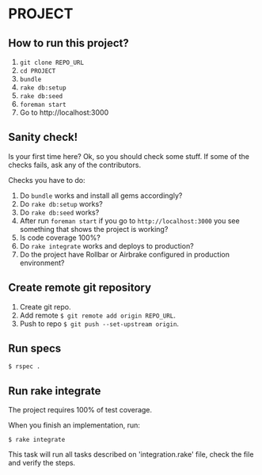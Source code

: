 PROJECT
=======

## How to run this project?

1. ```git clone REPO_URL```
2. ```cd PROJECT```
3. ```bundle```
4. ```rake db:setup```
5. ```rake db:seed```
6. ```foreman start```
7. Go to http://localhost:3000

## Sanity check!

Is your first time here? Ok, so you should check some stuff. If some of the checks fails, ask any of the contributors.

Checks you have to do:

1. Do ```bundle``` works and install all gems accordingly?
2. Do ```rake db:setup``` works?
3. Do ```rake db:seed``` works?
4. After run ```foreman start``` if you go to ```http://localhost:3000``` you see something that shows the project is working?
5. Is code coverage 100%?
6. Do ```rake integrate``` works and deploys to production?
7. Do the project have Rollbar or Airbrake configured in production environment?

## Create remote git repository

1. Create git repo.
2. Add remote ```$ git remote add origin REPO_URL```.
3. Push to repo ```$ git push --set-upstream origin```.


## Run specs

```$ rspec .```

## Run rake integrate

The project requires 100% of test coverage.

When you finish an implementation, run:

```$ rake integrate```

This task will run all tasks described on 'integration.rake' file, check the file and verify the steps.